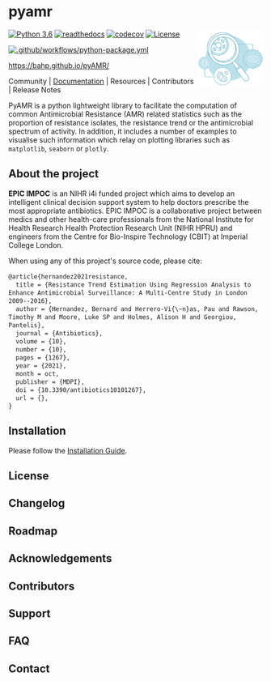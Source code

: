 # pyamr

<img src="docs/source/_static/images/logo-pyamr-v1.png" align="right" width="130">

[url-py39]: https://www.python.org/downloads/release/python-390/
[url-license]: https://www.gnu.org/licenses/gpl-3.0
[url-codecov]: https://codecov.io/gh/bahp/pyAMR
[url-readthedocs]: https://readthedocs.org/projects/docs/badge/?version=latest
[url-gh-package]: https://github.com/bahp/pyAMR/actions/workflows/python-package.yml

[badge-py39]: https://img.shields.io/badge/python-3.9-blue.svg
[badge-codecov]: https://codecov.io/gh/bahp/pyAMR/branch/main/graph/badge.svg?token=GLL7GYY5TE
[badge-license]: https://img.shields.io/badge/license-GPLv3-orange.svg
[badge-gh-package]: https://github.com/bahp/pyAMR/actions/workflows/python-package.yml/badge.svg

[![Python 3.6][badge-py39]][url-py39]
[![readthedocs][url-readthedocs]]()
[![codecov][badge-codecov]][url-codecov]
[![License][badge-license]][url-license]

[![.github/workflows/python-package.yml][badge-gh-package]][url-gh-package]

https://bahp.github.io/pyAMR/

[url-documentation]: https://bahp.github.io/pyAMR/index.html
[url-installation]: https://bahp.github.io/pyANR/usage/installation.html
[url-development]: https://bahp.github.io/pyAMR/usage/development.html

Community | [Documentation][url-documentation] | Resources | Contributors | Release Notes

PyAMR is a python lightweight library to facilitate the computation of common Antimicrobial 
Resistance (AMR) related statistics such as the proportion of resistance isolates, the 
resistance trend or the antimicrobial spectrum of activity. In addition, it includes a number 
of examples to visualise such information which relay on plotting libraries such as 
``matplotlib``, ``seaborn`` or ``plotly``.



<!-- ----------------------- -->
<!--    ABOUT THE PROJECT    -->
<!-- ----------------------- -->
## About the project

**EPIC IMPOC** is an NIHR i4i funded project which aims to develop an intelligent clinical 
decision support system to help doctors prescribe the most appropriate antibiotics. 
EPIC IMPOC is a collaborative project between medics and other health-care professionals from 
the National Institute for Health Research Health Protection Research Unit (NIHR HPRU) and 
engineers from the Centre for Bio-Inspire Technology (CBIT) at Imperial College London.

When using any of this project's source code, please cite:

```console
@article{hernandez2021resistance,
  title = {Resistance Trend Estimation Using Regression Analysis to Enhance Antimicrobial Surveillance: A Multi-Centre Study in London 2009--2016},
  author = {Hernandez, Bernard and Herrero-Vi{\~n}as, Pau and Rawson, Timothy M and Moore, Luke SP and Holmes, Alison H and Georgiou, Pantelis},
  journal = {Antibiotics},
  volume = {10},
  number = {10},
  pages = {1267},
  year = {2021},
  month = oct,
  publisher = {MDPI},
  doi = {10.3390/antibiotics10101267},
  url = {},
}
```


<!-- ----------------------- -->
<!--     Installation        -->
<!-- ----------------------- -->
## Installation

Please follow the [Installation Guide][url-installation].

## License
## Changelog
## Roadmap
## Acknowledgements
## Contributors
## Support
## FAQ
## Contact
